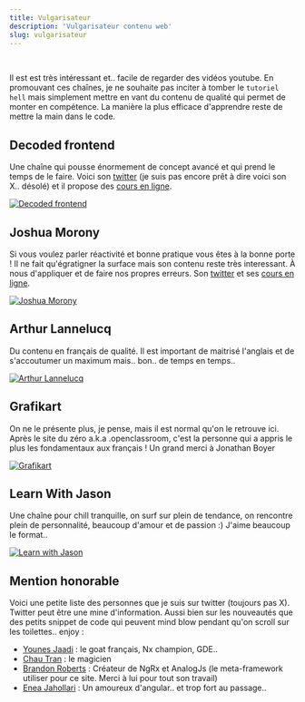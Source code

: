 ```yaml
---
title: Vulgarisateur
description: 'Vulgarisateur contenu web'
slug: vulgarisateur
---
```


<br/>

Il est est très intéressant et.. facile de regarder des vidéos youtube. En promouvant ces chaînes, je ne souhaite pas inciter à tomber le `tutoriel hell` mais simplement mettre en vant du contenu de qualité qui permet de monter en compétence. La manière la plus efficace d'apprendre reste de mettre la main dans le code.

## Decoded frontend

Une chaîne qui pousse énormement de concept avancé et qui prend le temps de le faire. Voici son [twitter](https://twitter.com/DecodedFrontend) (je suis pas encore prêt à dire voici son X.. désolé) et il propose des [cours en ligne](https://courses.decodedfrontend.io/collections).

[![Decoded frontend](https://img.youtube.com/vi/Y-MRJ9QYCvI/0.jpg)](https://www.youtube.com/watch?v=Y-MRJ9QYCvI)

## Joshua Morony

Si vous voulez parler réactivité et bonne pratique vous êtes à la bonne porte ! Il ne fait qu'égratigner la surface mais son contenu reste très interessant. À nous d'appliquer et de faire nos propres erreurs. Son [twitter](https://twitter.com/joshuamorony) et ses [cours en ligne](https://www.joshmorony.com/).

[![Joshua Morony](https://img.youtube.com/vi/vq0By86P_Jw/0.jpg)](https://www.youtube.com/watch?v=vq0By86P_Jw)

## Arthur Lannelucq

Du contenu en français de qualité. Il est important de maitrisé l'anglais et de s'accoutumer un maximum mais.. bon.. de temps en temps..

[![Arthur Lannelucq](https://img.youtube.com/vi/npyEyUZxoIw/0.jpg)](https://www.youtube.com/watch?v=npyEyUZxoIw)

## Grafikart

On ne le présente plus, je pense, mais il est normal qu'on le retrouve ici. Après le site du zéro a.k.a .openclassroom, c'est la personne qui a appris le plus les fondamentaux aux français ! Un grand merci à Jonathan Boyer

[![Grafikart](https://img.youtube.com/vi/hhe6Xb4Em5U/0.jpg)](https://www.youtube.com/watch?v=hhe6Xb4Em5U)

## Learn With Jason

Une chaîne pour chill tranquille, on surf sur plein de tendance, on rencontre plein de personnalité, beaucoup d'amour et de passion :) J'aime beaucoup le format..

[![Learn with Jason](https://img.youtube.com/vi/LjwNXASSfq8/0.jpg)](https://www.youtube.com/watch?v=LjwNXASSfq8)

## Mention honorable

Voici une petite liste des personnes que je suis sur twitter (toujours pas X). Twitter peut être une mine d'information. Aussi bien sur les nouveautés que des petits snippet de code qui peuvent mind blow pendant qu'on scroll sur les toilettes.. enjoy :

- [Younes Jaadi](https://twitter.com/yjaaidi) : le goat français, Nx champion, GDE..
- [Chau Tran](https://twitter.com/Nartc1410) : le magicien
- [Brandon Roberts](https://twitter.com/brandontroberts) : Créateur de NgRx et AnalogJs (le meta-framework utiliser pour ce site. Merci à lui pour tout son travail)
- [Enea Jahollari](https://twitter.com/Enea_Jahollari) : Un amoureux d'angular.. et trop fort au passage..
